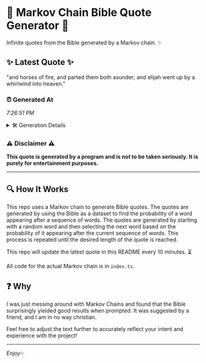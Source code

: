 # 📖 Markov Chain Bible Quote Generator 📖

Infinite quotes from the Bible generated by a Markov chain. ✨

## ✨ Latest Quote ✨
"and horses of fire, and parted them both asunder; and elijah went up by a whirlwind into heaven."

### ⏰ Generated At
*7:26:51 PM*

<details>
    <summary>🛠️ Generation Details</summary>
    <p>
        <strong>🌱 Seed:</strong> and<br>
        <strong>🔄 Iterations:</strong> 17<br>
        <strong>📜 Context History:</strong><br>[ and ]: horses<br>[ and, horses ]: of<br>[ and, horses, of ]: fire,<br>[ and, horses, of, fire, ]: and<br>[ and, horses, of, fire,, and ]: parted<br>[ and, horses, of, fire,, and, parted ]: them<br>[ horses, of, fire,, and, parted, them ]: both<br>[ of, fire,, and, parted, them, both ]: asunder;<br>[ fire,, and, parted, them, both, asunder; ]: and<br>[ and, parted, them, both, asunder;, and ]: elijah<br>[ parted, them, both, asunder;, and, elijah ]: went<br>[ them, both, asunder;, and, elijah, went ]: up<br>[ both, asunder;, and, elijah, went, up ]: by<br>[ asunder;, and, elijah, went, up, by ]: a<br>[ and, elijah, went, up, by, a ]: whirlwind<br>[ elijah, went, up, by, a, whirlwind ]: into<br>[ went, up, by, a, whirlwind, into ]: heaven.<br>
    </p>
</details>

### ⚠️ Disclaimer ⚠️
**This quote is generated by a program and is not to be taken seriously. It is purely for entertainment purposes.**

---

## 🔍 How It Works

This repo uses a Markov chain to generate Bible quotes. The quotes are generated by using the Bible as a dataset to find the probability of a word appearing after a sequence of words. The quotes are generated by starting with a random word and then selecting the next word based on the probability of it appearing after the current sequence of words. This process is repeated until the desired length of the quote is reached.

This repo will update the latest quote in this README every 10 minutes. ⏳

All code for the actual Markov chain is in `index.ts`.

## ❓ Why

I was just messing around with Markov Chains and found that the Bible surprisingly yielded good results when prompted. 
It was suggested by a friend, and I am in no way christian.

Feel free to adjust the text further to accurately reflect your intent and experience with the project!

---

*Enjoy*✨
